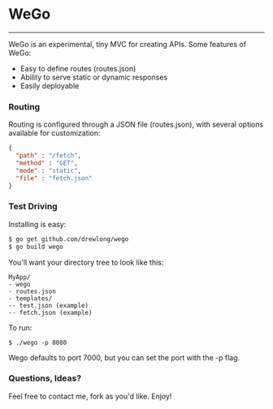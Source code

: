 # WeGo
____

WeGo is an experimental, tiny MVC for creating APIs. Some features of WeGo:
  - Easy to define routes (routes.json)
  - Ability to serve static or dynamic responses
  - Easily deployable


### Routing
Routing is configured through a JSON file (routes.json), with several options available for customization:
```json
{
  "path" : "/fetch",
  "method" : "GET",
  "mode" : "static",
  "file" : "fetch.json"
}
```

### Test Driving

Installing is easy:
```sh 
$ go get github.com/drewlong/wego
$ go build wego
```
You'll want your directory tree to look like this:
```
MyApp/
- wego
- routes.json
- templates/
-- test.json (example)
-- fetch.json (example)
```

To run:
```
$ ./wego -p 8080
```
Wego defaults to port 7000, but you can set the port with the -p flag. 

### Questions, Ideas?

Feel free to contact me, fork as you'd like. Enjoy!
